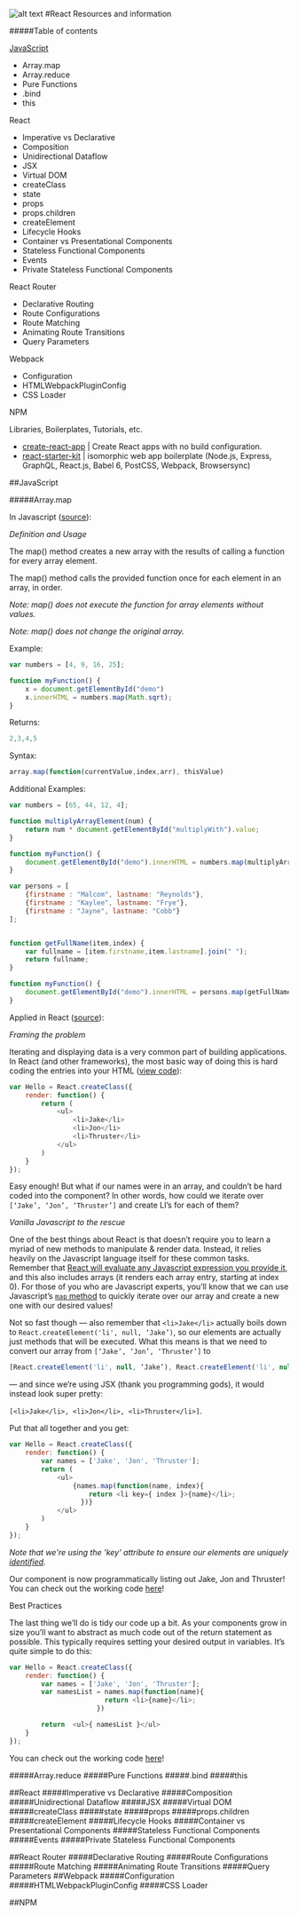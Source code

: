 [logo]: https://www.wagonhq.com/images/posts/react.png "React Logo"
![alt text][logo]
#React Resources and information

#####Table of contents

[JavaScript](##JavaScript)
* Array.map
* Array.reduce
* Pure Functions
* .bind
* this

React
* Imperative vs Declarative
* Composition
* Unidirectional Dataflow
* JSX
* Virtual DOM
* createClass
* state
* props
* props.children
* createElement
* Lifecycle Hooks
* Container vs Presentational Components
* Stateless Functional Components
* Events
* Private Stateless Functional Components

React Router
* Declarative Routing
* Route Configurations
* Route Matching
* Animating Route Transitions
* Query Parameters

Webpack
* Configuration
* HTMLWebpackPluginConfig
* CSS Loader

NPM

Libraries, Boilerplates, Tutorials, etc.

* [create-react-app](https://github.com/facebookincubator/create-react-app) | Create React apps with no build configuration.
* [react-starter-kit](https://github.com/kriasoft/react-starter-kit) | isomorphic web app boilerplate (Node.js, Express, GraphQL, React.js, Babel 6, PostCSS, Webpack, Browsersync)

##JavaScript

#####Array.map

In Javascript ([source](http://www.w3schools.com/jsref/jsref_map.asp)):

_Definition and Usage_

The map() method creates a new array with the results of calling a function for every array element.

The map() method calls the provided function once for each element in an array, in order.

_Note: map() does not execute the function for array elements without values._

_Note: map() does not change the original array._

Example:

```javascript
var numbers = [4, 9, 16, 25];

function myFunction() {
    x = document.getElementById("demo")
    x.innerHTML = numbers.map(Math.sqrt);
}
```

Returns:

```javascript
2,3,4,5
```

Syntax:

```javascript
array.map(function(currentValue,index,arr), thisValue)
```

Additional Examples:

```javascript
var numbers = [65, 44, 12, 4];

function multiplyArrayElement(num) {
    return num * document.getElementById("multiplyWith").value;
}

function myFunction() {
    document.getElementById("demo").innerHTML = numbers.map(multiplyArrayElement);
}
```

```javascript
var persons = [
    {firstname : "Malcom", lastname: "Reynolds"},
    {firstname : "Kaylee", lastname: "Frye"},
    {firstname : "Jayne", lastname: "Cobb"}
];


function getFullName(item,index) {
    var fullname = [item.firstname,item.lastname].join(" ");
    return fullname;
}

function myFunction() {
    document.getElementById("demo").innerHTML = persons.map(getFullName);
}
```

Applied in React ([source](https://thinkster.io/iterating-and-rendering-loops-in-react)):

_Framing the problem_

Iterating and displaying data is a very common part of building applications. In React (and other frameworks), the most basic way of doing this is hard coding the entries into your HTML ([view code](http://jsfiddle.net/danielvassallo87/jy7r30ov/)):

```javascript
var Hello = React.createClass({
    render: function() {
        return (
            <ul>
                <li>Jake</li>
                <li>Jon</li>
                <li>Thruster</li>
            </ul>
        )
    }
});
```

Easy enough! But what if our names were in an array, and couldn’t be hard coded into the component? In other words, how could we iterate over `[‘Jake’, ‘Jon’, ‘Thruster’]` and create LI’s for each of them?

_Vanilla Javascript to the rescue_

One of the best things about React is that doesn’t require you to learn a myriad of new methods to manipulate & render data. Instead, it relies heavily on the Javascript language itself for these common tasks. Remember that [React will evaluate any Javascript expression you provide it](https://facebook.github.io/react/docs/jsx-in-depth.html#javascript-expressions), and this also includes arrays (it renders each array entry, starting at index 0). For those of you who are Javascript experts, you’ll know that we can use Javascript’s [`map` method](https://developer.mozilla.org/en-US/docs/Web/JavaScript/Reference/Global_Objects/Array/map) to quickly iterate over our array and create a new one with our desired values!

Not so fast though — also remember that `<li>Jake</li>` actually boils down to `React.createElement('li', null, ‘Jake’)`, so our elements are actually just methods that will be executed. What this means is that we need to convert our array from `[‘Jake’, ‘Jon’, ‘Thruster’]` to

```javascript
[React.createElement('li', null, ‘Jake’), React.createElement('li', null, ‘Jon’), React.createElement('li', null, ’Thruster’)]
```

— and since we’re using JSX (thank you programming gods), it would instead look super pretty:

`[<li>Jake</li>, <li>Jon</li>, <li>Thruster</li>]`.

Put that all together and you get:

```javascript
var Hello = React.createClass({
    render: function() {
        var names = ['Jake', 'Jon', 'Thruster'];
        return (
            <ul>
                {names.map(function(name, index){
                    return <li key={ index }>{name}</li>;
                  })}
            </ul>
        )
    }
});
```

_Note that we're using the 'key' attribute to ensure our elements are uniquely [identified](https://facebook.github.io/react/docs/multiple-components.html#dynamic-children)._

Our component is now programmatically listing out Jake, Jon and Thruster! You can check out the working code [here](http://jsfiddle.net/danielvassallo87/mdhkszd8/)!

Best Practices

The last thing we’ll do is tidy our code up a bit. As your components grow in size you’ll want to abstract as much code out of the return statement as possible. This typically requires setting your desired output in variables. It’s quite simple to do this:

```javascript
var Hello = React.createClass({
    render: function() {
        var names = ['Jake', 'Jon', 'Thruster'];
        var namesList = names.map(function(name){
                        return <li>{name}</li>;
                      })

        return  <ul>{ namesList }</ul>
    }
});
```

You can check out the working code [here](http://jsfiddle.net/danielvassallo87/07r6wa9w/)!

#####Array.reduce
#####Pure Functions
#####.bind
#####this

##React
#####Imperative vs Declarative
#####Composition
#####Unidirectional Dataflow
#####JSX
#####Virtual DOM
#####createClass
#####state
#####props
#####props.children
#####createElement
#####Lifecycle Hooks
#####Container vs Presentational Components
#####Stateless Functional Components
#####Events
#####Private Stateless Functional Components

##React Router
#####Declarative Routing
#####Route Configurations
#####Route Matching
#####Animating Route Transitions
#####Query Parameters
##Webpack
#####Configuration
#####HTMLWebpackPluginConfig
#####CSS Loader

##NPM
